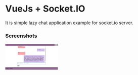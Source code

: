 # VueJs + Socket.IO

It is simple lazy chat application example for socket.io server.

### Screenshots

<img src="https://github.com/zivaaa/just_my_tips/blob/master/WEB_PAGES/_SAMPLE_APPS/vue_chat/screenshots/scr1.jpg" width="33%">
